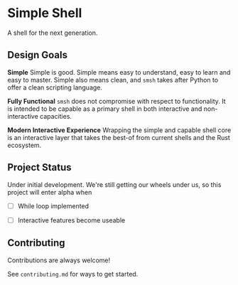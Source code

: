 
# Simple Shell

A shell for the next generation.


## Design Goals

__Simple__  Simple is good. Simple means easy to understand, easy to learn and easy
to master.  Simple also means clean, and `smsh` takes after Python to offer a clean
scripting language.

__Fully Functional__ `smsh` does not compromise with respect to functionality.
It is intended to be capable as a primary shell in both interactive and 
non-interactive capacities.

__Modern Interactive Experience__ Wrapping the simple and capable shell core is
an interactive layer that takes the best-of from current shells and
the Rust ecosystem.


## Project Status

Under initial development.  We're still getting our wheels under us, 
so this project will enter alpha when

- [ ]  While loop implemented
- [ ]  Interactive features become useable


## Contributing

Contributions are always welcome!

See `contributing.md` for ways to get started.
